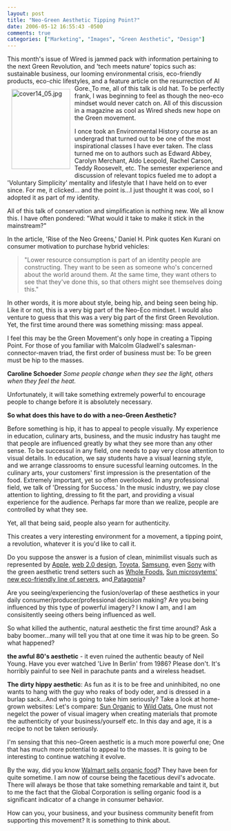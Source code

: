 ```yaml
---
layout: post
title: "Neo-Green Aesthetic Tipping Point?"
date: 2006-05-12 16:55:43 -0500
comments: true
categories: ["Marketing", "Images", "Green Aesthetic", "Design"]
---
```

This month's issue of Wired is jammed pack with information pertaining to the next Green Revolution, and 'tech meets nature' topics such as: sustainable business, our looming environmental crisis, eco-friendly products, eco-chic lifestyles, and a feature article on the resurrection of Al Gore.<a href="http://www.wired.com/wired/archive/14.05/green.html"><img src="/images/2006/02/cover14_05.jpg" alt="cover14_05.jpg" align="baseline" width="136" height="185" style="margin: 10px; float: left; border: 0px" /> </a>To me, all of this talk is old hat. To be perfectly frank, I was beginning to feel as though the neo-eco mindset would never catch on. All of this discussion in a magazine as cool as Wired sheds new hope on the Green movement. 

I once took an Environmental History course as an undergrad that turned out to be one of the most inspirational classes I have ever taken. The class turned me on to authors such as Edward Abbey, Carolyn Merchant, Aldo Leopold, Rachel Carson, Teddy Roosevelt, etc. The semester experience and discussion of relevant topics fueled me to adopt a 'Voluntary Simplicity' mentality and lifestyle that I have held on to ever since. For me, it clicked... and the point is...I just thought it was cool, so I adopted it as part of my identity. 

All of this talk of conservation and simplification is nothing new. We all know this. I have often pondered: "What would it take to make it stick in the mainstream?"

In the article, 'Rise of the Neo Greens,' Daniel H. Pink quotes Ken Kurani on consumer motivation to purchase hybrid vehicles:
<blockquote>"Lower resource consumption is part of an identity people are constructing. They want to be seen as someone  who's concerned about the world around them. At the same time, they want others to see that they've done this, so that others might see themselves doing this."</blockquote>

In other words, it is more about style, being hip, and being seen being hip. Like it or not, this is a very big part of the Neo-Eco mindset. I would also venture to guess that this was a very big part of the first Green Revolution. Yet, the first time around there was something missing: mass appeal. 

I feel this may be the Green Movement's only hope in creating a Tipping Point. For those of you familiar with Malcolm Gladwell's salesman-connector-maven triad, the first order of business must be: To be green must be hip to the masses. 

<strong>Caroline Schoeder</strong>
<em>Some people change when they see the light, others when they feel the heat.</em>

Unfortunately, it will take something extremely powerful to encourage people to change before it is absolutely necessary. 

<strong>So what does this have to do with a neo-Green Aesthetic?</strong>

Before something is hip, it has to appeal to people visually. My experience in education, culinary arts, business, and the music industry has taught me that people are influenced greatly by what they see more than any other sense. To be successul in any field, one needs to pay very close attention to visual details. In education, we say students have a visual learning style, and we arrange classrooms to ensure sucessful learning outcomes. In the culinary arts, your customers' first impression is the presentation of the food. Extremely important, yet so often overlooked. In any professional field, we talk of 'Dressing for Success.' In the music industry, we pay close attention to lighting, dressing to fit the part, and providing a visual experience for the audience. Perhaps far more than we realize, people are controlled by what they see. 

Yet, all that being said, people also yearn for authenticity. 

This creates a very interesting environment for a movement, a tipping point, a revolution, whatever it is you'd like to call it.

Do you suppose the answer is a fusion of clean, minimilist visuals such as represented by <a href="http://www.apple.com/">Apple</a>, <a href="http://www.kottke.org/04/10/design-for-web-20">web 2.0 design</a>, <a href="http://www.toyota.com/">Toyota</a>, <a href="http://www.samsung.com/">Samsung</a>, even <a href="http://www.sony.com/index.php">Sony</a> with the green aesthetic trend setters such as <a href="http://www.wholefoodsmarket.com/">Whole Foods</a>, <a href="http://www.sun.com/aboutsun/environment/watch.jsp">Sun microsytems' new eco-friendly line of servers</a>, and<a href="http://www.patagonia.com/about/main_about_us.shtml"> Patagonia</a>?

Are you seeing/experiencing the fusion/overlap of these aesthetics in your daily consumer/producer/professional decision making? Are you being influenced by this type of powerful imagery? I know I am, and I am consisitently seeing others being influenced as well.  

So what killed the authentic, natural aesthetic the first time around? Ask a baby boomer...many will tell you that at one time it was hip to be green. So what happened?

<strong>the awful 80's aesthetic</strong> - it even ruined the authentic beauty of Neil Young. Have you ever watched 'Live In Berlin' from 1986? Please don't. It's horribly painful to see Neil in parachute pants and a wireless headset.

<strong>The dirty hippy aesthetic</strong>: As fun as it is to be free and uninhibited, no one wants to hang with the guy who reaks of body oder, and is dressed in a burlap sack...And who is going to take him seriously? Take a look at home-grown websites: Let's compare: <a href="http://www.sunorganic.com/">Sun Organic</a> to <a href="http://www.wildoats.com/u/home/">Wild Oats.</a> One must not negelct the power of visual imagery when creating materials that promote the authenticity of your business/yourself etc. In this day and age, it is a recipe to not be taken seriously. 

I'm sensing that this neo-Green aesthetic is a much more powerful one; One that has much more potential to appeal to the masses. It is going to be interesting to continue watching it evolve. 

By the way, did you know <a href="http://www.businessweek.com/bwdaily/dnflash/mar2006/nf20060329_6971.htm">Walmart sells organic food</a>? They have been for quite sometime. I am now of course being the facetious devil's advocate. There will always be those that take something remarkable and taint it, but to me the fact that the Global Corporation is selling organic food is a significant indicator of a change in consumer behavior.

How can you, your business, and your business community benefit from supporting this movement? It is something to think about. 

